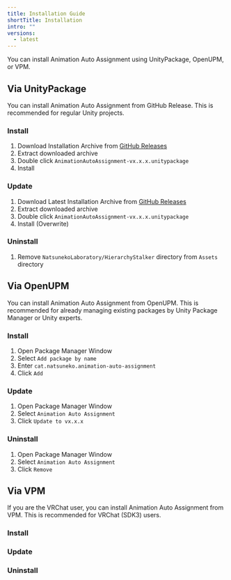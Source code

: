 ```yaml
---
title: Installation Guide
shortTitle: Installation
intro: ""
versions:
  - latest
---
```


You can install Animation Auto Assignment using UnityPackage, OpenUPM, or VPM.

## Via UnityPackage

You can install Animation Auto Assignment from GitHub Release.
This is recommended for regular Unity projects.

### Install

1. Download Installation Archive from [GitHub Releases](https://github.com/natsuneko-laboratory/animation-auto-assignment/releases)
2. Extract downloaded archive
3. Double click `AnimationAutoAssignment-vx.x.x.unitypackage`
4. Install

### Update

1. Download Latest Installation Archive from [GitHub Releases](https://github.com/natsuneko-laboratory/animation-auto-assignment/releases)
2. Extract downloaded archive
3. Double click `AnimationAutoAssignment-vx.x.x.unitypackage`
4. Install (Overwrite)

### Uninstall

1. Remove `NatsunekoLaboratory/HierarchyStalker` directory from `Assets` directory

## Via OpenUPM

You can install Animation Auto Assignment from OpenUPM.
This is recommended for already managing existing packages by Unity Package Manager or Unity experts.

### Install

1. Open Package Manager Window
1. Select `Add package by name`
1. Enter `cat.natsuneko.animation-auto-assignment`
1. Click `Add`

### Update

1. Open Package Manager Window
2. Select `Animation Auto Assignment`
3. Click `Update to vx.x.x`

### Uninstall

1. Open Package Manager Window
2. Select `Animation Auto Assignment`
3. Click `Remove`

## Via VPM

If you are the VRChat user, you can install Animation Auto Assignment from VPM. This is recommended for VRChat (SDK3) users.

### Install

### Update

### Uninstall
